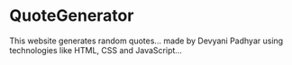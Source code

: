 # QuoteGenerator
This website generates random quotes...  made by Devyani Padhyar using technologies like HTML, CSS and JavaScript...

